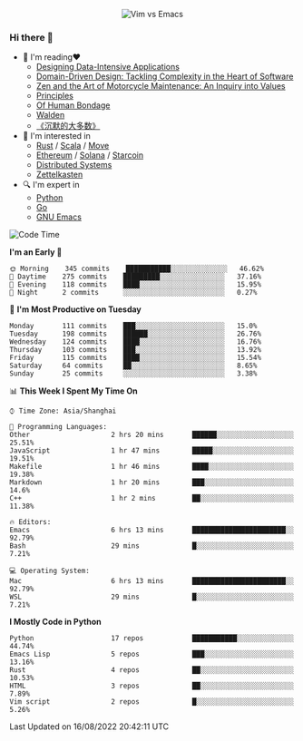 <p align="center">
    <img src="https://gist.githubusercontent.com/coldnight/e696baffb094e71c96cb302118878eae/raw/40ea5053a6f66cc65f90f437e4173497da225958/banner.gif" alt="Vim vs Emacs" />
</p>

### Hi there 👋

- 📖 I'm reading❤️
    + [Designing Data-Intensive Applications](https://www.oreilly.com/library/view/designing-data-intensive-applications/9781491903063/)
    + [Domain-Driven Design: Tackling Complexity in the Heart of Software](https://www.dddcommunity.org/book/evans_2003/)
    + [Zen and the Art of Motorcycle Maintenance: An Inquiry into Values](https://en.wikipedia.org/wiki/Zen_and_the_Art_of_Motorcycle_Maintenance)
    + [Principles](https://www.principles.com/)
    + [Of Human Bondage](https://en.wikipedia.org/wiki/Of_Human_Bondage)
    + [Walden](https://en.wikipedia.org/wiki/Walden)
    + [《沉默的大多数》](https://en.wikipedia.org/wiki/Silent_majority)
- 🌱 I'm interested in
    + [Rust](https://www.rust-lang.org/) / [Scala](https://www.scala-lang.org/) / [Move](https://github.com/move-language/move/)
    + [Ethereum](https://ethereum.org/en/) / [Solana](https://solana.com/) / [Starcoin](https://github.com/starcoinorg/starcoin)
	+ [Distributed Systems](https://www.linuxzen.com/notes/topics/20200320174417_%E5%88%86%E5%B8%83%E5%BC%8F/)
	+ [Zettelkasten](https://www.linuxzen.com/notes/notes/20220120080920-slip_box/)
- 🔍 I'm expert in
    + [Python](https://www.python.org/)
    + [Go](https://go.dev/)
    + [GNU Emacs](https://www.gnu.org/software/emacs/)

<!--START_SECTION:waka-->
![Code Time](http://img.shields.io/badge/Code%20Time-0%20secs-blue)

**I'm an Early 🐤** 

```text
🌞 Morning    345 commits    ███████████░░░░░░░░░░░░░░   46.62% 
🌆 Daytime    275 commits    █████████░░░░░░░░░░░░░░░░   37.16% 
🌃 Evening    118 commits    ████░░░░░░░░░░░░░░░░░░░░░   15.95% 
🌙 Night      2 commits      ░░░░░░░░░░░░░░░░░░░░░░░░░   0.27%

```
📅 **I'm Most Productive on Tuesday** 

```text
Monday       111 commits    ███░░░░░░░░░░░░░░░░░░░░░░   15.0% 
Tuesday      198 commits    ██████░░░░░░░░░░░░░░░░░░░   26.76% 
Wednesday    124 commits    ████░░░░░░░░░░░░░░░░░░░░░   16.76% 
Thursday     103 commits    ███░░░░░░░░░░░░░░░░░░░░░░   13.92% 
Friday       115 commits    ████░░░░░░░░░░░░░░░░░░░░░   15.54% 
Saturday     64 commits     ██░░░░░░░░░░░░░░░░░░░░░░░   8.65% 
Sunday       25 commits     ░░░░░░░░░░░░░░░░░░░░░░░░░   3.38%

```


📊 **This Week I Spent My Time On** 

```text
⌚︎ Time Zone: Asia/Shanghai

💬 Programming Languages: 
Other                    2 hrs 20 mins       ██████░░░░░░░░░░░░░░░░░░░   25.51% 
JavaScript               1 hr 47 mins        █████░░░░░░░░░░░░░░░░░░░░   19.51% 
Makefile                 1 hr 46 mins        ████░░░░░░░░░░░░░░░░░░░░░   19.38% 
Markdown                 1 hr 20 mins        ███░░░░░░░░░░░░░░░░░░░░░░   14.6% 
C++                      1 hr 2 mins         ██░░░░░░░░░░░░░░░░░░░░░░░   11.38%

🔥 Editors: 
Emacs                    6 hrs 13 mins       ███████████████████████░░   92.79% 
Bash                     29 mins             █░░░░░░░░░░░░░░░░░░░░░░░░   7.21%

💻 Operating System: 
Mac                      6 hrs 13 mins       ███████████████████████░░   92.79% 
WSL                      29 mins             █░░░░░░░░░░░░░░░░░░░░░░░░   7.21%

```

**I Mostly Code in Python** 

```text
Python                   17 repos            ███████████░░░░░░░░░░░░░░   44.74% 
Emacs Lisp               5 repos             ███░░░░░░░░░░░░░░░░░░░░░░   13.16% 
Rust                     4 repos             ██░░░░░░░░░░░░░░░░░░░░░░░   10.53% 
HTML                     3 repos             ██░░░░░░░░░░░░░░░░░░░░░░░   7.89% 
Vim script               2 repos             █░░░░░░░░░░░░░░░░░░░░░░░░   5.26%

```



 Last Updated on 16/08/2022 20:42:11 UTC
<!--END_SECTION:waka-->
